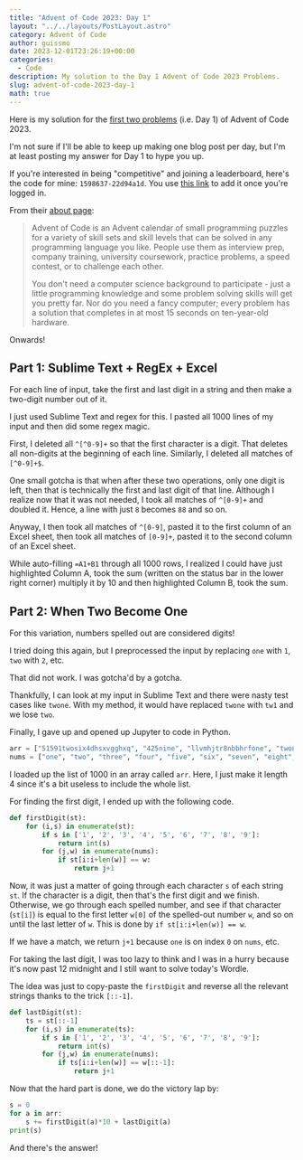```yaml
---
title: "Advent of Code 2023: Day 1"
layout: "../../layouts/PostLayout.astro"
category: Advent of Code
author: guissmo
date: 2023-12-01T23:26:19+00:00
categories:
  - Code
description: My solution to the Day 1 Advent of Code 2023 Problems.
slug: advent-of-code-2023-day-1
math: true
---
```


Here is my solution for the [first two problems](https://adventofcode.com/2023/day/1) (i.e. Day 1) of Advent of Code 2023.

I'm not sure if I'll be able to keep up making one blog post per day, but I'm at least posting my answer for Day 1 to hype you up.

If you're interested in being "competitive" and joining a leaderboard, here's the code for mine: `1598637-22d94a1d`. You use [this link](https://adventofcode.com/2023/leaderboard/private) to add it once you're logged in.

From their [about page](https://adventofcode.com/2023/about):

> Advent of Code is an Advent calendar of small programming puzzles for a variety of skill sets and skill levels that can be solved in any programming language you like. People use them as interview prep, company training, university coursework, practice problems, a speed contest, or to challenge each other.
>
> You don't need a computer science background to participate - just a little programming knowledge and some problem solving skills will get you pretty far. Nor do you need a fancy computer; every problem has a solution that completes in at most 15 seconds on ten-year-old hardware.

Onwards!

## Part 1: Sublime Text + RegEx + Excel

For each line of input, take the first and last digit in a string and then make a two-digit number out of it.

I just used Sublime Text and regex for this. I pasted all 1000 lines of my input and then did some regex magic.

First, I deleted all `^[^0-9]+` so that the first character is a digit. That deletes all non-digits at the beginning of each line. Similarly, I deleted all matches of `[^0-9]+$`.

One small gotcha is that when after these two operations, only one digit is left, then that is technically the first and last digit of that line. Although I realize now that it was not needed, I took all matches of `^[0-9]+` and doubled it. Hence, a line with just `8` becomes `88` and so on.

Anyway, I then took all matches of `^[0-9]`, pasted it to the first column of an Excel sheet, then took all matches of `[0-9]+`, pasted it to the second column of an Excel sheet.

While auto-filling `=A1+B1` through all $1000$ rows, I realized I could have just highlighted Column A, took the sum (written on the status bar in the lower right corner) multiply it by $10$ and then highlighted Column B, took the sum.

## Part 2: When Two Become One

For this variation, numbers spelled out are considered digits!

I tried doing this again, but I preprocessed the input by replacing `one` with `1`, `two` with `2`, etc.

That did not work. I was gotcha'd by a gotcha.

Thankfully, I can look at my input in Sublime Text and there were nasty test cases like `twone`. With my method, it would have replaced `twone` with `tw1` and we lose `two`.

Finally, I gave up and opened up Jupyter to code in Python.

```python
arr = ["51591twosix4dhsxvgghxq", "425nine", "llvmhjtr8nbbhrfone", "twone"]
nums = ["one", "two", "three", "four", "five", "six", "seven", "eight", "nine"]
```

I loaded up the list of $1000$ in an array called `arr`. Here, I just make it length $4$ since it's a bit useless to include the whole list.

For finding the first digit, I ended up with the following code.

```python
def firstDigit(st):
    for (i,s) in enumerate(st):
        if s in ['1', '2', '3', '4', '5', '6', '7', '8', '9']:
            return int(s)
        for (j,w) in enumerate(nums):
            if st[i:i+len(w)] == w:
                return j+1
```

Now, it was just a matter of going through each character `s` of each string `st`. If the character is a digit, then that's the first digit and we finish. Otherwise, we go through each spelled number, and see if that character (`st[i]`) is equal to the first letter `w[0]` of the spelled-out number `w`, and so on until the last letter of `w`. This is done by `if st[i:i+len(w)] == w`.

If we have a match, we return `j+1` because `one` is on index `0` on `nums`, etc.

For taking the last digit, I was too lazy to think and I was in a hurry because it's now past 12 midnight and I still want to solve today's Wordle.

The idea was just to copy-paste the `firstDigit` and reverse all the relevant strings thanks to the trick `[::-1]`.

```python
def lastDigit(st):
    ts = st[::-1]
    for (i,s) in enumerate(ts):
        if s in ['1', '2', '3', '4', '5', '6', '7', '8', '9']:
            return int(s)
        for (j,w) in enumerate(nums):
            if ts[i:i+len(w)] == w[::-1]:
                return j+1
```

Now that the hard part is done, we do the victory lap by:

```python
s = 0
for a in arr:
    s += firstDigit(a)*10 + lastDigit(a)
print(s)
```

And there's the answer!
